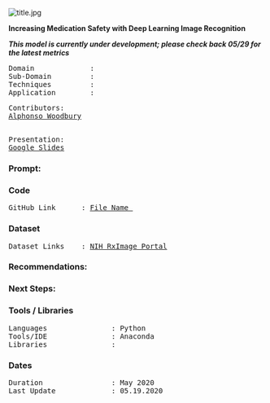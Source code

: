 ![title.jpg](https://github.com/a-woodbury/RxID/blob/master/Images/RxID-1.jpg)

**Increasing Medication Safety with Deep Learning Image Recognition**

***This model is currently under development; please check back 05/29 for the latest metrics***

<pre>
Domain             : 
Sub-Domain         : 
Techniques         : 
Application        : 
</pre>
<pre>
Contributors:
<a href=https://github.com/a-woodbury>Alphonso Woodbury</a>

</pre>

<pre>
Presentation: 
<a href=https://docs.google.com/presentation/d/e/2PACX-1vTJ6M3NdXdyokIdZT-mPS_Ke_d5NKyQmv7HWIxZ5hOrkwexsM331qzmdN7cBQ5PBvR20fsBACOMeMaM/pub?start=false&loop=false&delayms=3000>Google Slides</a>
</pre>

### Prompt:


### Code
<pre>
GitHub Link      : <a href=Link>File Name </a>
</pre>

### Dataset
<pre>
Dataset Links    : <a href=https://www.nlm.nih.gov/databases/download/pill_image.html>NIH RxImage Portal</a>
</pre>

### Recommendations:

### Next Steps:

### Tools / Libraries
<pre>
Languages               : Python
Tools/IDE               : Anaconda
Libraries               : 
</pre>

### Dates
<pre>
Duration                : May 2020
Last Update             : 05.19.2020
</pre>
